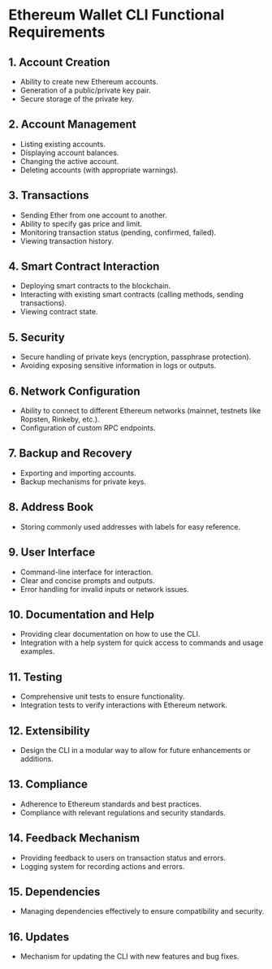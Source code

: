 # Ethereum Wallet CLI Functional Requirements

## 1. Account Creation
- Ability to create new Ethereum accounts.
- Generation of a public/private key pair.
- Secure storage of the private key.

## 2. Account Management
- Listing existing accounts.
- Displaying account balances.
- Changing the active account.
- Deleting accounts (with appropriate warnings).

## 3. Transactions
- Sending Ether from one account to another.
- Ability to specify gas price and limit.
- Monitoring transaction status (pending, confirmed, failed).
- Viewing transaction history.

## 4. Smart Contract Interaction
- Deploying smart contracts to the blockchain.
- Interacting with existing smart contracts (calling methods, sending transactions).
- Viewing contract state.

## 5. Security
- Secure handling of private keys (encryption, passphrase protection).
- Avoiding exposing sensitive information in logs or outputs.

## 6. Network Configuration
- Ability to connect to different Ethereum networks (mainnet, testnets like Ropsten, Rinkeby, etc.).
- Configuration of custom RPC endpoints.

## 7. Backup and Recovery
- Exporting and importing accounts.
- Backup mechanisms for private keys.

## 8. Address Book
- Storing commonly used addresses with labels for easy reference.

## 9. User Interface
- Command-line interface for interaction.
- Clear and concise prompts and outputs.
- Error handling for invalid inputs or network issues.

## 10. Documentation and Help
- Providing clear documentation on how to use the CLI.
- Integration with a help system for quick access to commands and usage examples.

## 11. Testing
- Comprehensive unit tests to ensure functionality.
- Integration tests to verify interactions with Ethereum network.

## 12. Extensibility
- Design the CLI in a modular way to allow for future enhancements or additions.

## 13. Compliance
- Adherence to Ethereum standards and best practices.
- Compliance with relevant regulations and security standards.

## 14. Feedback Mechanism
- Providing feedback to users on transaction status and errors.
- Logging system for recording actions and errors.

## 15. Dependencies
- Managing dependencies effectively to ensure compatibility and security.

## 16. Updates
- Mechanism for updating the CLI with new features and bug fixes.
